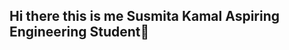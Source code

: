 ## Hi there this is me Susmita Kamal Aspiring Engineering Student👋

<!--
**susmitakamal551/susmitakamal551** is a ✨ _special_ ✨ repository because its `README.md` (this file) appears on your GitHub profile.

Here are some ideas to get you started:

- 🔭 I’m currently working as aTn student
- 🌱 I’m currently learning Graphics Designing
- 👯 I’m looking to collaborate on ...
- 🤔 I’m looking for help with ...
- 💬 Ask me about ...
- 📫 How to reach me: ...
- 😄 Pronouns: ...
- ⚡ Fun fact: ...
-->

